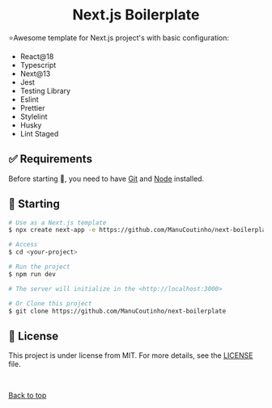 <h1 align="center">Next.js Boilerplate</h1>

⭐Awesome template for Next.js project's with basic configuration:

- React@18
- Typescript
- Next@13
- Jest
- Testing Library
- Eslint
- Prettier
- Stylelint
- Husky
- Lint Staged

## :white_check_mark: Requirements

Before starting :checkered_flag:, you need to have [Git](https://git-scm.com) and [Node](https://nodejs.org/en/) installed.

## :checkered_flag: Starting

```bash
# Use as a Next.js template
$ npx create next-app -e https://github.com/ManuCoutinho/next-boilerplate

# Access
$ cd <your-project>

# Run the project
$ npm run dev

# The server will initialize in the <http://localhost:3000>

# Or Clone this project
$ git clone https://github.com/ManuCoutinho/next-boilerplate
```

## :memo: License

This project is under license from MIT. For more details, see the [LICENSE](LICENSE.md) file.

&#xa0;

<a href="#top">Back to top</a>
